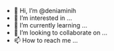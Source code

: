 - 👋 Hi, I’m @deniaminih
- 👀 I’m interested in ...
- 🌱 I’m currently learning ...
- 💞️ I’m looking to collaborate on ...
- 📫 How to reach me ...

<!---
deniaminih/deniaminih is a ✨ special ✨ repository because its `README.md` (this file) appears on your GitHub profile.
You can click the Preview link to take a look at your changes.
--->
